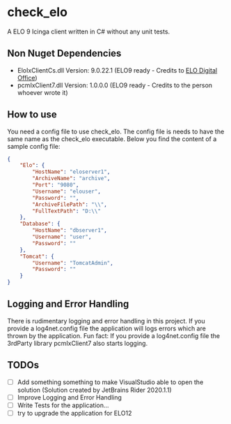 # check_elo
A ELO 9 Icinga client written in C# without any unit tests.

## Non Nuget Dependencies
* EloIxClientCs.dll Version: 9.0.22.1 (ELO9 ready - Credits to [ELO Digital Office](https://www.elo.com/de-de.html))
* pcmIxClient7.dll Version: 1.0.0.0 (ELO9 ready - Credits to the person whoever wrote it)

## How to use

You need a config file to use check_elo. The config file is needs to have the same name as the check_elo executable. 
Below you find the content of a sample config file:

```json
{
    "Elo": {
        "HostName": "eloserver1",
        "ArchiveName": "archive",
        "Port": "9080",
        "Username": "elouser",
        "Password": "",
        "ArchiveFilePath": "\\",
        "FullTextPath": "D:\\"
    },
    "Database": {
        "HostName": "dbserver1",
        "Username": "user",
        "Password": ""
    },
    "Tomcat": {
        "Username": "TomcatAdmin",
        "Password": ""
    }
}
```


## Logging and Error Handling

There is rudimentary logging and error handling in this project. If you provide a log4net.config file 
the application will logs errors which are thrown by the application. Fun fact: If you provide a log4net.config
file the 3rdParty library pcmIxClient7 also starts logging.

## TODOs

- [ ] Add something something to make VisualStudio able to open the solution (Solution created by JetBrains Rider 2020.1.1)
- [ ] Improve Logging and Error Handling
- [ ] Write Tests for the application...
- [ ] try to upgrade the application for ELO12
